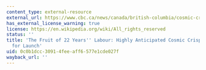 ```yaml
---
content_type: external-resource
external_url: https://www.cbc.ca/news/canada/british-columbia/cosmic-crisp-apple-1.5336626
has_external_license_warning: true
license: https://en.wikipedia.org/wiki/All_rights_reserved
status: ''
title: 'The Fruit of 22 Years'' Labour: Highly Anticipated Cosmic Crisp Apple Set
  for Launch'
uid: 0c0b1dcc-3091-4fee-aff6-577e1cde027f
wayback_url: ''
---
```


